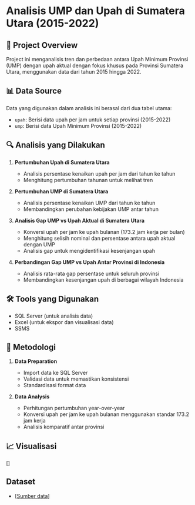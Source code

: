 # Analisis UMP dan Upah di Sumatera Utara (2015-2022)

## 🎯 Project Overview
Project ini menganalisis tren dan perbedaan antara Upah Minimum Provinsi (UMP) dengan upah aktual dengan fokus khusus pada Provinsi Sumatera Utara, menggunakan data dari tahun 2015 hingga 2022.

## 📊 Data Source
Data yang digunakan dalam analisis ini berasal dari dua tabel utama:
- `upah`: Berisi data upah per jam untuk setiap provinsi (2015-2022)
- `ump`: Berisi data Upah Minimum Provinsi (2015-2022)

## 🔍 Analisis yang Dilakukan
1. **Pertumbuhan Upah di Sumatera Utara**
   - Analisis persentase kenaikan upah per jam dari tahun ke tahun
   - Menghitung pertumbuhan tahunan untuk melihat tren

2. **Pertumbuhan UMP di Sumatera Utara**
   - Analisis persentase kenaikan UMP dari tahun ke tahun
   - Membandingkan perubahan kebijakan UMP antar tahun

3. **Analisis Gap UMP vs Upah Aktual di Sumatera Utara**
   - Konversi upah per jam ke upah bulanan (173.2 jam kerja per bulan)
   - Menghitung selisih nominal dan persentase antara upah aktual dengan UMP
   - Analisis gap untuk mengidentifikasi kesenjangan upah

4. **Perbandingan Gap UMP vs Upah Antar Provinsi di Indonesia**
   - Analisis rata-rata gap persentase untuk seluruh provinsi
   - Membandingkan kesenjangan upah di berbagai wilayah Indonesia

## 🛠️ Tools yang Digunakan
- SQL Server (untuk analisis data)
- Excel (untuk ekspor dan visualisasi data)
- SSMS

## 📝 Metodologi
1. **Data Preparation**
   - Import data ke SQL Server
   - Validasi data untuk memastikan konsistensi
   - Standardisasi format data

2. **Data Analysis**
   - Perhitungan pertumbuhan year-over-year
   - Konversi upah per jam ke upah bulanan menggunakan standar 173.2 jam kerja
   - Analisis komparatif antar provinsi


## 📈 Visualisasi
[]


## Dataset
- [[Sumber data](https://www.kaggle.com/datasets/rezkyyayang/pekerja-sejahtera)]

